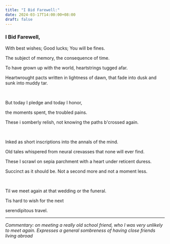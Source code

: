```yaml
---
title: "I Bid Farewell:"
date: 2024-03-17T14:00:00+08:00
draft: false
---
```


### I Bid Farewell,
With best wishes; Good lucks; You will be fines. 

The subject of memory, the consequence of time.

To have grown up with the world, heartstrings tugged afar. 

Heartwrought pacts written in lightness of dawn, that fade into dusk and sunk into muddy tar.

&nbsp; 

But today I pledge and today I honor,

the moments spent, the troubled pains.

These i somberly relish, not knowing the paths b'crossed again. 

&nbsp; 

Inked as short inscriptions into the annals of the mind.

Old tales whispered from neural crevasses that none will ever find. 

These I scrawl on sepia parchment with a heart under reticent duress. 

Succinct as it should be. Not a second more and not a moment less. 

&nbsp; 

Til we meet again at that wedding or the funeral. 

Tis hard to wish for the next

serendipitous travel.

---

*Commentary: on meeting a really old school friend, who I was very unlikely to meet again. Expresses a general sombreness of having close friends living abroad*